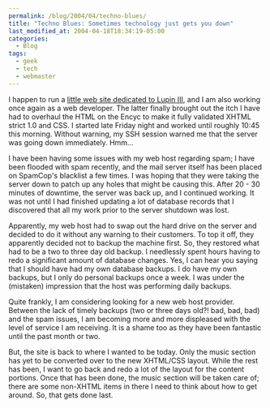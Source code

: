 ```yaml
---
permalink: /blog/2004/04/techno-blues/
title: "Techno Blues: Sometimes technology just gets you down"
last_modified_at: 2004-04-18T18:34:19-05:00
categories:
  - Blog
tags:
  - geek
  - tech
  - webmaster
---
```


I happen to run a [little web site dedicated to Lupin III](http://www.lupinencyclopedia.com/), and I am also working
once again as a web developer. The latter finally brought out the itch I have had to overhaul the HTML on the Encyc to
make it fully validated XHTML strict 1.0 and CSS. I started late Friday night and worked until roughly 10:45 this
morning. Without warning, my SSH session warned me that the server was going down immediately. Hmm...

I have been having some issues with my web host regarding spam; I have been flooded with spam recently, and the mail
server itself has been placed on SpamCop's blacklist a few times. I was hoping that they were taking the server down to
patch up any holes that might be causing this. After 20 - 30 minutes of downtime, the server was back up, and I
continued working. It was not until I had finished updating a lot of database records that I discovered that all my
work prior to the server shutdown was lost.

Apparently, my web host had to swap out the hard drive on the server and decided to do it without any warning to their
customers. To top it off, they apparently decided not to backup the machine first. So, they restored what had to be a
two to three day old backup. I needlessly spent hours having to redo a significant amount of database changes. Yes, I
can hear you saying that I should have had my own database backups. I do have my own backups, but I only do personal
backups once a week. I was under the (mistaken) impression that the host was performing daily backups.

Quite frankly, I am considering looking for a new web host provider. Between the lack of timely backups (two or three
days old?! bad, bad, bad) and the spam issues, I am becoming more and more displeased with the level of service I am
receiving. It is a shame too as they have been fantastic until the past month or two.

But, the site is back to where I wanted to be today. Only the music section has yet to be converted over to the new
XHTML/CSS layout. While the rest has been, I want to go back and redo a lot of the layout for the content portions.
Once that has been done, the music section will be taken care of; there are some non-XHTML items in there I need to
think about how to get around. So, that gets done last.